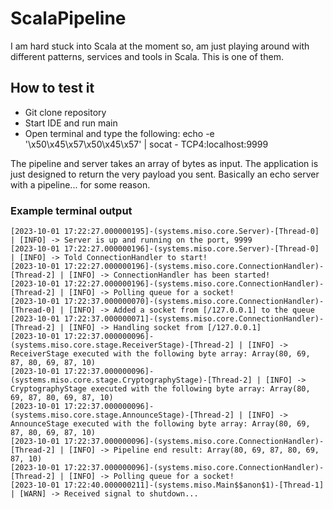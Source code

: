 # ScalaPipeline

I am hard stuck into Scala at the moment so, am just playing around with different patterns, 
services and tools in Scala. This is one of them.

## How to test it
 * Git clone repository
 * Start IDE and run main
 * Open terminal and type the following: echo -e '\x50\x45\x57\x50\x45\x57' | socat - TCP4:localhost:9999

The pipeline and server takes an array of bytes as input. The application is just designed to return the very 
payload you sent. Basically an echo server with a pipeline... for some reason.

### Example terminal output

```
[2023-10-01 17:22:27.000000195]-(systems.miso.core.Server)-[Thread-0] | [INFO] -> Server is up and running on the port, 9999
[2023-10-01 17:22:27.000000196]-(systems.miso.core.Server)-[Thread-0] | [INFO] -> Told ConnectionHandler to start!
[2023-10-01 17:22:27.000000196]-(systems.miso.core.ConnectionHandler)-[Thread-2] | [INFO] -> ConnectionHandler has been started!
[2023-10-01 17:22:27.000000196]-(systems.miso.core.ConnectionHandler)-[Thread-2] | [INFO] -> Polling queue for a socket!
[2023-10-01 17:22:37.000000070]-(systems.miso.core.ConnectionHandler)-[Thread-0] | [INFO] -> Added a socket from [/127.0.0.1] to the queue
[2023-10-01 17:22:37.000000071]-(systems.miso.core.ConnectionHandler)-[Thread-2] | [INFO] -> Handling socket from [/127.0.0.1]
[2023-10-01 17:22:37.000000096]-(systems.miso.core.stage.ReceiverStage)-[Thread-2] | [INFO] -> ReceiverStage executed with the following byte array: Array(80, 69, 87, 80, 69, 87, 10)
[2023-10-01 17:22:37.000000096]-(systems.miso.core.stage.CryptographyStage)-[Thread-2] | [INFO] -> CryptographyStage executed with the following byte array: Array(80, 69, 87, 80, 69, 87, 10)
[2023-10-01 17:22:37.000000096]-(systems.miso.core.stage.AnnounceStage)-[Thread-2] | [INFO] -> AnnounceStage executed with the following byte array: Array(80, 69, 87, 80, 69, 87, 10)
[2023-10-01 17:22:37.000000096]-(systems.miso.core.ConnectionHandler)-[Thread-2] | [INFO] -> Pipeline end result: Array(80, 69, 87, 80, 69, 87, 10)
[2023-10-01 17:22:37.000000096]-(systems.miso.core.ConnectionHandler)-[Thread-2] | [INFO] -> Polling queue for a socket!
[2023-10-01 17:22:40.000000211]-(systems.miso.Main$$anon$1)-[Thread-1] | [WARN] -> Received signal to shutdown...
```
